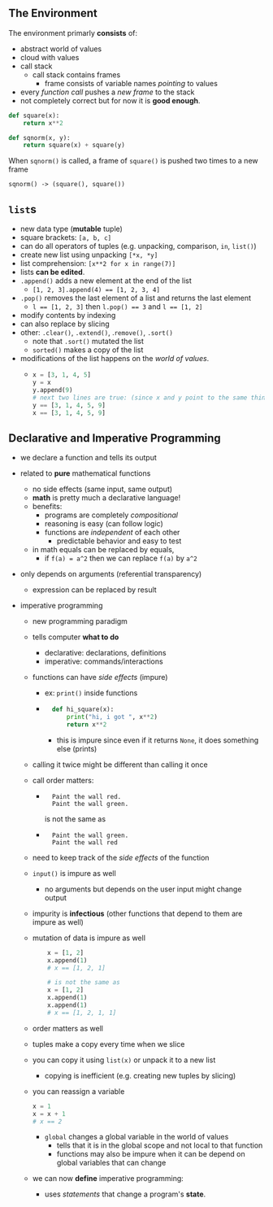 ## The Environment
The environment primarly **consists** of:
- abstract world of values
- cloud with values
- call stack
    -  call stack contains frames 
        - frame consists of variable names *pointing* to values
- every *function call* pushes a *new frame* to the stack
- not completely correct but for now it is **good enough**.

```py
def square(x):
    return x**2

def sqnorm(x, y):
    return square(x) + square(y)
```

When `sqnorm()` is called, a frame of `square()` is pushed two times to a new frame
```
sqnorm() -> (square(), square())
```

## `list`s
- new data type (**mutable** tuple)
- square brackets: `[a, b, c]`
- can do all operators of tuples (e.g. unpacking, comparison, `in`, `list()`)
- create new list using unpacking `[*x, *y]`
- list comprehension: `[x**2 for x in range(7)]`
- lists **can be edited**.
- `.append()` adds a new element at the end of the list
    - `[1, 2, 3].append(4) == [1, 2, 3, 4]`
- `.pop()` removes the last element of a list and returns the last element
    - `l == [1, 2, 3]` then `l.pop() == 3` and `l == [1, 2]`
- modify contents by indexing
- can also replace by slicing
- other: `.clear()`, `.extend()`, .`remove()`, `.sort()`
    - note that `.sort()` mutated the list
    - `sorted()` makes a copy of the list
- modifications of the list happens on the *world of values*.
    -   ```py
        x = [3, 1, 4, 5]
        y = x
        y.append(9)
        # next two lines are true: (since x and y point to the same thing)
        y == [3, 1, 4, 5, 9]
        x == [3, 1, 4, 5, 9]
        ```
## Declarative and Imperative Programming
- we declare a function and tells its output
- related to **pure** mathematical functions
    - no side effects (same input, same output)
    - **math** is pretty much a declarative language!
    - benefits:
         - programs are completely *compositional*
         - reasoning is easy (can follow logic)
         - functions are *independent* of each other
             - predictable behavior and easy to test
    - in math equals can be replaced by equals,
        - if `f(a) = a^2` then we can replace `f(a)` by `a^2`
- only depends on arguments (referential transparency)
    - expression can be replaced by result


- imperative programming
    - new programming paradigm
    - tells computer **what to do**
        - declarative: declarations, definitions
        - imperative: commands/interactions
    - functions can have *side effects* (impure)
        - ex: `print()` inside functions
        - ```py
            def hi_square(x):
                print("hi, i got ", x**2)
                return x**2
            ```
            - this is impure since even if it returns `None`,
            it does something else (prints)
    - calling it twice might be different than calling it once
    - call order matters:
        - ```
            Paint the wall red. 
            Paint the wall green.
            ```
            is not the same as 
        - ```
            Paint the wall green. 
            Paint the wall red
            ```
    - need to keep track of the *side effects* of the function
    - `input()` is impure as well
        - no arguments but depends on the user input might change output
    - impurity is **infectious** (other functions that depend to them are impure as well)
    - mutation of data is impure as well
        ```py
            x = [1, 2]
            x.append(1)
            # x == [1, 2, 1]

            # is not the same as 
            x = [1, 2]
            x.append(1)
            x.append(1)
            # x == [1, 2, 1, 1]
        ```
    - order matters as well
    - tuples make a copy every time when we slice
    - you can copy it using `list(x)` or unpack it to a new list
        - copying is inefficient (e.g. creating new tuples by slicing)
    - you can reassign a variable 
        ```py
        x = 1
        x = x + 1
        # x == 2
        ```
        - `global` changes a global variable in the world of values
            - tells that it is in the global scope and not local to that function
            - functions may also be impure when it can be depend on global variables that can change

    - we can now **define** imperative programming:
        - uses *statements* that change a program's **state**.